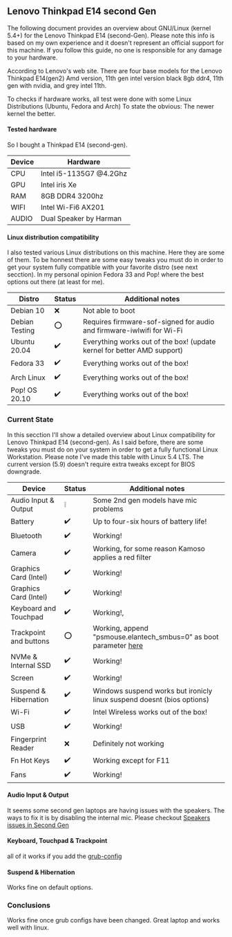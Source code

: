 ## Lenovo Thinkpad E14 second Gen

The following document provides an overview about GNU/Linux (kernel 5.4+) for the Lenovo Thinkpad E14 (second-Gen). Please note this info is based on my own experience and it doesn't represent an official support for this machine. If you follow this guide, no one is responsible for any damage to your hardware.

According to Lenovo's web site. There are four base models for the Lenovo Thinkpad E14(gen2) Amd version, 11th gen intel version black 8gb ddr4, 11th gen with nvidia, and grey intel 11th.

To checks if hardware works, all test were done with some Linux Distributions (Ubuntu, Fedora and Arch) To state the obvious: The newer kernel the better.

#### Tested hardware

So I bought a Thinkpad E14 (second-gen).

| Device        | Hardware                       |
|---------------|--------------------------------|
| CPU           | Intel i5-1135G7 @4.2Ghz        |
| GPU           | Intel iris Xe                  |
| RAM           | 8GB DDR4 3200hz                |
| WIFI          | Intel Wi-Fi6 AX201             |
| AUDIO         | Dual Speaker by Harman         |

#### Linux distribution compatibility

I also tested various Linux distributions on this machine. Here they are some of them. To be honnest there are some easy tweaks you must do in order to get your system fully compatible with your favorite distro (see next secction). In my personal opinion Fedora 33 and Pop! where the best options out there (at least for me).

| Distro            | Status             | Additional notes                                                             |
|-------------------|--------------------|------------------------------------------------------------------------------|
| Debian 10         | :x:                | Not able to boot                                                             |
| Debian Testing    | :o:                | Requires firmware-sof-signed for audio and firmware-iwlwifi for Wi-Fi        |
| Ubuntu 20.04      | :heavy_check_mark: | Everything works out of the box! (update kernel for better AMD support)      |
| Fedora 33         | :heavy_check_mark: | Everything works out of the box!                                             |
| Arch Linux        | :heavy_check_mark: | Everything works out of the box!                                             |
| Pop! OS 20.10     | :heavy_check_mark: | Everything works out of the box!                                             |

### Current State

In this secction I'll show a detailed overview about Linux compatibility for Lenovo Thinkpad E14 (second-gen). As I said before, there are some tweaks you must do  on your system in order to get a fully functional Linux Workstation. Please note I've made this table with Linux 5.4 LTS. The current version (5.9) doesn't require extra tweaks except for BIOS downgrade.

| Device                            | Status                              | Additional notes                                                                |
|-----------------------------------|-------------------------------------|---------------------------------------------------------------------------------|
| Audio Input & Output              | :grey_exclamation:                  | Some 2nd gen models have mic problems                                           |
| Battery                           | :heavy_check_mark:                  | Up to four-six hours of battery life!                                           | 
| Bluetooth                         | :heavy_check_mark:                  | Working!                                                                        |
| Camera                            | :heavy_check_mark:                  | Working, for some reason Kamoso applies a red filter                            |
| Graphics Card (Intel)             | :heavy_check_mark:                  | Working!                                                                        |
| Graphics Card (Intel)             | :heavy_check_mark:                  | Working!                                                                        |
| Keyboard and Touchpad             | :heavy_check_mark:                  | Working!,                                                                       |
| Trackpoint and buttons            | :o:                                 | Working, append "psmouse.elantech_smbus=0" as boot parameter [here](../tweaks/trackpoint/README.md) | 
| NVMe & Internal SSD               | :heavy_check_mark:                  | Working!                                                                        |
| Screen                            | :heavy_check_mark:                  | Working!                                                                        |
| Suspend & Hibernation             | :heavy_check_mark:                  | Windows suspend works but ironicly linux suspend doesnt (bios options)          |                 
| Wi-Fi                             | :heavy_check_mark:                  | Intel Wireless works out of the box!                                            |
| USB                               | :heavy_check_mark:                  | Working!                                                                        |
| Fingerprint Reader                | :x:                                 | Definitely not working                                                          |
| Fn Hot Keys                       | :heavy_check_mark:                  | Working except for F11                                                          |
| Fans                              | :heavy_check_mark:                  | Working!                                                                        |

#### Audio Input & Output

It seems some second gen laptops are having issues with the speakers. The ways to fix it is by disabling the internal mic. Please checkout [Speakers issues in Second Gen](../tweaks/audio/README.md)

#### Keyboard, Touchpad & Trackpoint

all of it works if you add the [grub-config](../tweaks/trackpoint/README.md)

#### Suspend & Hibernation

Works fine on default options.

### Conclusions

Works fine once grub configs have been changed. Great laptop and works well with linux.
